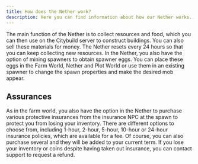 ```yaml
---
title: How does the Nether work?
description: Here you can find information about how our Nether works.
---
```


The main function of the Nether is to collect resources and food, which you can then use on the Citybuild server to construct buildings. You can also sell these materials for money. The Nether resets every 24 hours so that you can keep collecting new resources.
In the Nether, you also have the option of mining spawners to obtain spawner eggs. You can place these eggs in the Farm World, Nether and Plot World or use them in an existing spawner to change the spawn properties and make the desired mob appear.

## Assurances
As in the farm world, you also have the option in the Nether to purchase various protective insurances from the insurance NPC at the spawn to protect you from losing your inventory. There are different options to choose from, including 1-hour, 2-hour, 5-hour, 10-hour or 24-hour insurance policies, which are available for a fee. Of course, you can also purchase several and they will be added to your current term. If you lose your inventory or coins despite having taken out insurance, you can contact support to request a refund.